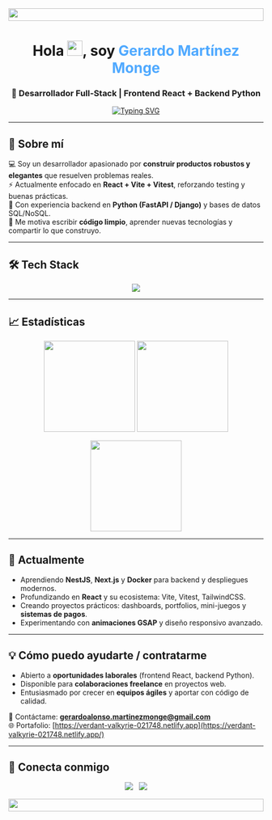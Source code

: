 <img src="https://i.imgur.com/dBaSKWF.gif" height="25" width="100%" />

<h1 align="center">Hola <img src="https://media.giphy.com/media/hvRJCLFzcasrR4ia7z/giphy.gif" width="30">, soy <span style="color:#4fa9ff">Gerardo Martínez Monge</span></h1>
<h3 align="center">🚀 Desarrollador Full-Stack | Frontend React + Backend Python</h3>

<p align="center">
  <a href="https://github.com/Gerardoprogramer">
    <img src="https://readme-typing-svg.herokuapp.com?font=Fira+Code&weight=600&size=22&pause=1000&color=0CF7E9&center=true&vCenter=true&width=700&lines=Apasionado+por+crear+experiencias+digitales;Frontend+moderno+%E2%9C%A8+Backend+escalable;React%2C+Vite%2C+Vitest%2C+TailwindCSS;FastAPI%2C+Django%2C+SQLModel;Siempre+aprendiendo+y+construyendo" alt="Typing SVG" />
  </a>
</p>

---

## 🌟 Sobre mí
💻 Soy un desarrollador apasionado por **construir productos robustos y elegantes** que resuelven problemas reales.  
⚡ Actualmente enfocado en **React + Vite + Vitest**, reforzando testing y buenas prácticas.  
🚀 Con experiencia backend en **Python (FastAPI / Django)** y bases de datos SQL/NoSQL.  
🎯 Me motiva escribir **código limpio**, aprender nuevas tecnologías y compartir lo que construyo.  

---

## 🛠️ Tech Stack
<p align="center">
  <img src="https://skillicons.dev/icons?i=react,vue,ts,js,tailwind,vite,vitest,py,fastapi,django,postgresql,mysql,docker,git,github,figma" />
</p>

---

## 📈 Estadísticas
<p align="center">
  <img src="https://github-readme-stats.vercel.app/api?username=Gerardoprogramer&show_icons=true&theme=radical" height="180" />
  <img src="https://github-readme-stats.vercel.app/api/top-langs/?username=Gerardoprogramer&layout=compact&theme=radical" height="180" />
</p>
<p align="center">
  <img src="https://github-readme-streak-stats.herokuapp.com/?user=Gerardoprogramer&theme=radical" height="180" />
</p>

---

## 🔭 Actualmente
- Aprendiendo **NestJS**, **Next.js** y **Docker** para backend y despliegues modernos.  
- Profundizando en **React** y su ecosistema: Vite, Vitest, TailwindCSS.  
- Creando proyectos prácticos: dashboards, portfolios, mini-juegos y **sistemas de pagos**.  
- Experimentando con **animaciones GSAP** y diseño responsivo avanzado.

---

## 💡 Cómo puedo ayudarte / contratarme
- Abierto a **oportunidades laborales** (frontend React, backend Python).  
- Disponible para **colaboraciones freelance** en proyectos web.  
- Entusiasmado por crecer en **equipos ágiles** y aportar con código de calidad.  

📩 Contáctame: **gerardoalonso.martinezmonge@gmail.com**  
🌐 Portafolio: [https://verdant-valkyrie-021748.netlify.app](https://verdant-valkyrie-021748.netlify.app/)

---

## 🤝 Conecta conmigo
<p align="center">
  <a href="https://www.linkedin.com/in/gerardomartinezmonge/"><img src="https://img.shields.io/badge/LinkedIn-Open-blue?style=for-the-badge&logo=linkedin" /></a>
  &nbsp;
  <a href="mailto:gerardoalonso.martinezmonge@gmail.com"><img src="https://img.shields.io/badge/Email-Contact-orange?style=for-the-badge&logo=gmail" /></a>
</p>

<img src="https://i.imgur.com/dBaSKWF.gif" height="25" width="100%" />
